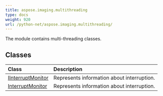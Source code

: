 ```yaml
---
title: aspose.imaging.multithreading
type: docs
weight: 920
url: /python-net/aspose.imaging.multithreading/
---
```



The module contains multi-threading classes.

## **Classes**
| **Class** | **Description** |
| :- | :- |
| [IInterruptMonitor](/imaging/python-net/aspose.imaging.multithreading/iinterruptmonitor/) | Represents information about interruption. |
| [InterruptMonitor](/imaging/python-net/aspose.imaging.multithreading/interruptmonitor/) | Represents information about interruption. |
